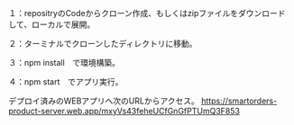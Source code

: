 

１：repositryのCodeからクローン作成、もしくはzipファイルをダウンロードして、ローカルで展開。

２：ターミナルでクローンしたディレクトリに移動。

３：npm install　で環境構築。

４：npm start　でアプリ実行。

デプロイ済みのWEBアプリへ次のURLからアクセス。
https://smartorders-product-server.web.app/mxyVs43feheUCfGnGfPTUmQ3F853
